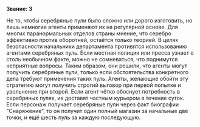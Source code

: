 **Звание: 3**

Не то, чтобы серебряные пули было сложно или дорого изготовить, но лишь немногие агенты применяют их на регулярной основе. Для многих паранормальных отделов страны мнение, что серебро эффективно против оборотней, остаётся только теорией. В целях безопасности начальники департамента противятся использованию агентами серебряных пуль. Если местная полиция или пресса узнает о столь необычном факте, можно не сомневаться, что поднимутся неприятные вопросы. Таким образом, они решили, что агенты могут получить серебряные пули, только если обстоятельства конкретного дела требуют применения таких пуль. Агенты, желающие обойти эту стратегию могут получить строгий выговор при первой попытке и увольнение при второй. Если агент чётко обоснует потребность в серебряных пулях, их доставят частным курьером в течение суток. Если персонаж получает серебряные пули через факт биографии “Снаряжение”, то он получит один полный магазин за начальные две точки, и ещё шесть пуль за каждую последующую.